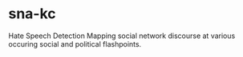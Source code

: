 # sna-kc
Hate Speech Detection
Mapping social network discourse at various occuring social and political flashpoints.
